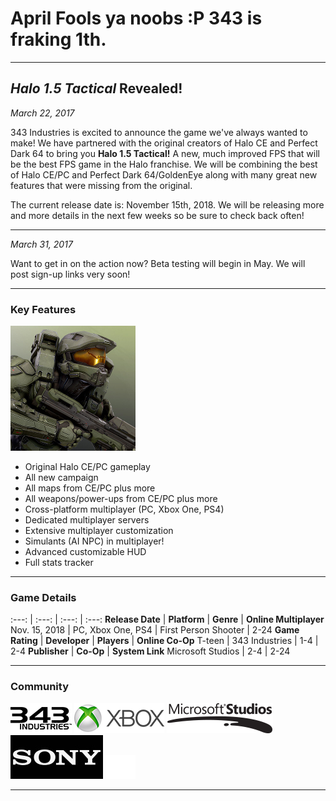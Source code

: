 <h1>April Fools ya noobs :P 343 is fraking 1th.</h1>

***

## _Halo 1.5 Tactical_ Revealed!

_March 22, 2017_

343 Industries is excited to announce the game we've always wanted to make! We have partnered with the original creators of Halo CE and Perfect Dark 64 to bring you **Halo 1.5 Tactical!** A new, much improved FPS that will be the best FPS game in the Halo franchise. We will be combining the best of Halo CE/PC and Perfect Dark 64/GoldenEye along with many great new features that were missing from the original. 

The current release date is: November 15th, 2018. We will be releasing more and more details in the next few weeks so be sure to check back often!

***

_March 31, 2017_

Want to get in on the action now? Beta testing will begin in May. We will post sign-up links very soon!

***

<h3> Key Features </h3>
<div>
	<div id="sidepic">
		<img src="/images/mc.jpg">
	</div>
	<div id="features">
		<ul>
			<li>Original Halo CE/PC gameplay</li>
			<li>All new campaign</li>
			<li>All maps from CE/PC plus more</li>
			<li>All weapons/power-ups from CE/PC plus more</li>
			<li>Cross-platform multiplayer (PC, Xbox One, PS4)</li>
			<li>Dedicated multiplayer servers</li>
			<li>Extensive multiplayer customization</li>
			<li>Simulants (AI NPC) in multiplayer!</li>
			<li>Advanced customizable HUD</li>
			<li>Full stats tracker</li>
		</ul>
	</div>
</div>

***

### Game Details

:---: | :---: | :---: | :---:
**Release Date** | **Platform** | **Genre** | **Online Multiplayer**
Nov. 15, 2018 | PC, Xbox One, PS4 | First Person Shooter | 2-24
**Game Rating** | **Developer** | **Players** | **Online Co-Op**
T-teen | 343 Industries | 1-4 | 2-4
**Publisher** | **Co-Op** | **System Link**
Microsoft Studios | 2-4 | 2-24

***

### Community

<div class="greybackground">
	<div class="greybackground">
		<a href="https://www.facebook.com/Halo"><i class="fa fa-facebook-official fa-3x"></i></a>
		<a href="https://twitter.com/Halo"><i class="fa fa-twitter-official fa-3x"></i></a>
		<a href="http://www.youtube.com/user/HaloWaypoint"><i class="fa fa-youtube-official fa-3x"></i></a>
		<a href="http://www.twitch.tv/halo"><i class="fa fa-twitch-official fa-3x"></i></a>
		<a href="http://instagram.com/halo"><i class="fa fa-instagram-official fa-3x"></i></a>
	</div>
	<div id="sponsors" class="greybackground">
		<a href="http://www.halowaypoint.com/"><img src="/images/343.png"></a>
		<a href="http://www.xbox.com/"><img src="/images/xbox.png"></a>
		<a href="http://www.microsoft.com/games"><img src="/images/microsoft.png"></a>
		<a href="http://www.sony.com/electronics/playstation"><img src="/images/sony.jpg"></a>
		<a href="http://www.playstation.com"><img src="/images/ps.png"></a>
	</div>
</div>

***

